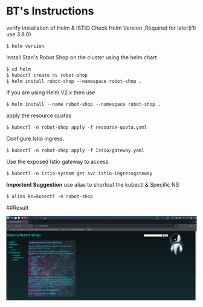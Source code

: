 # BT's Instructions
verify installation of Helm & ISTIO
Check Helm Version ,Required for later(I'll use 3.8.0)
```shell
$ helm version
```

Install Stan's Robot Shop on the cluster using the helm chart 
```shell
$ cd helm
$ kubectl create ns robot-shop
$ helm install robot-shop --namespace robot-shop .
```
If you are using Helm V2.x then use
```shell
$ helm install --name robot-shop --namespace robot-shop .
```
apply the resource quatas
```shell
$ kubectl -n robot-shop apply -f resource-quota.yaml
```
Configure Istio ingress.
```shell
$ kubectl -n robot-shop apply -f Istio/gateway.yaml
```
Use the exposed Istio gateway to access.

```shell
$ kubectl -n istio-system get svc istio-ingressgateway
```
**Importent Suggestion**
use alias to shortcut the kubectl & Specific NS
```shell
$ alias kn=kubectl -n robot-shop
```
##Result


<img src="Result.png" alt="drawing" width="800"/>